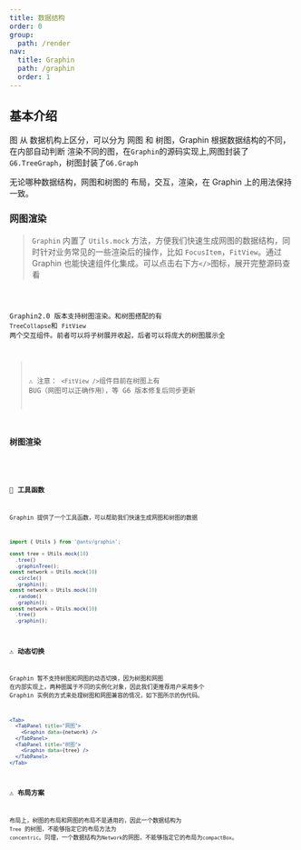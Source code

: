 ```yaml
---
title: 数据结构
order: 0
group:
  path: /render
nav:
  title: Graphin
  path: /graphin
  order: 1
---
```


## 基本介绍

图 从 数据机构上区分，可以分为 网图 和 树图，Graphin 根据数据结构的不同，在内部自动判断 渲染不同的图，在`Graphin`的源码实现上,网图封装了`G6.TreeGraph`，树图封装了`G6.Graph`

无论哪种数据结构，网图和树图的 布局，交互，渲染，在 Graphin 上的用法保持一致。

### 网图渲染

> `Graphin` 内置了 `Utils.mock` 方法，方便我们快速生成网图的数据结构，同时针对业务常见的一些渲染后的操作，比如 `FocusItem`，`FitView`。通过 Graphin 也能快速组件化集成。可以点击右下方`</>`图标，展开完整源码查看

<code src='./Network.tsx'>

Graphin2.0 版本支持树图渲染。和树图搭配的有 `TreeCollapse`和 `FitView` 两个交互组件。前者可以将子树展开收起，后者可以将庞大的树图展示全

> ⚠️ 注意： `<FitView />`组件目前在树图上有 BUG（网图可以正确作用），等 G6 版本修复后同步更新

### 树图渲染

<code src='./CompactBox.tsx'>

### 🔧 工具函数

Graphin 提供了一个工具函数，可以帮助我们快速生成网图和树图的数据

```jsx | pure
import { Utils } from '@antv/graphin';

const tree = Utils.mock(10)
  .tree()
  .graphinTree();
const network = Utils.mock(10)
  .circle()
  .graphin();
const network = Utils.mock(10)
  .random()
  .graphin();
const network = Utils.mock(10)
  .tree()
  .graphin();
```

### ⚠️ 动态切换

Graphin 暂不支持树图和网图的动态切换，因为树图和网图 在内部实现上，两种图属于不同的实例化对象，因此我们更推荐用户采用多个 Graphin 实例的方式来处理树图和网图兼容的情况，如下图所示的伪代码。

```jsx | pure
<Tab>
  <TabPanel title="网图">
    <Graphin data={network} />
  </TabPanel>
  <TabPanel title="树图">
    <Graphin data={tree} />
  </TabPanel>
</Tab>
```

### ⚠️ 布局方案

布局上，树图的布局和网图的布局不是通用的，因此一个数据结构为 `Tree` 的树图，不能够指定它的布局方法为 `concentric`。同理，一个数据结构为`Network`的网图，不能够指定它的布局为`compactBox`。
